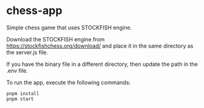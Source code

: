 # chess-app
Simple chess game that uses STOCKFISH engine. 

Download the STOCKFISH engine from https://stockfishchess.org/download/ and place it in the same directory as the server.js file. 

If you have the binary file in a different directory, then update the path in the .env file.

To run the app, execute the following commands:
```
pnpm install
pnpm start
```
